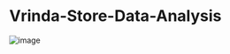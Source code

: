 # Vrinda-Store-Data-Analysis
![image](https://github.com/user-attachments/assets/2b78235a-88ab-458b-9dad-028aafee6ebd)

